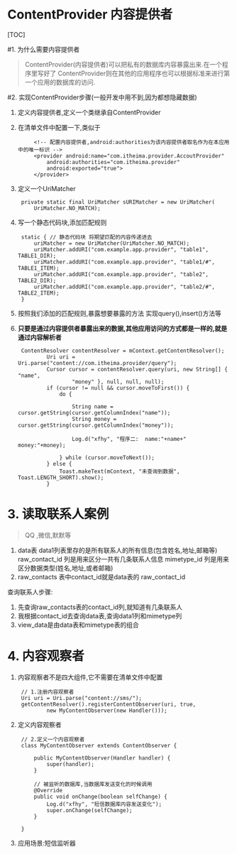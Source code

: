 # ContentProvider 内容提供者

[TOC]

#1. 为什么需要内容提供者
>ContentProvider(内容提供者)可以把私有的数据库内容暴露出来.在一个程序里写好了
ContentProvider则在其他的应用程序也可以根据标准来进行第一个应用的数据库的访问.

#2. 实现ContentProvider步骤(一般开发中用不到,因为都想隐藏数据)
1. 定义内容提供者,定义一个类继承自ContentProvider
2. 在清单文件中配置一下,类似于

            <!-- 配置内容提供者,android:authorities为该内容提供者取名作为在本应用中的唯一标识 -->
            <provider android:name="com.itheima.provider.AccoutProvider"
                android:authorities="com.itheima.provider"
                android:exported="true">
            </provider>

3. 定义一个UriMatcher

        private static final UriMatcher sURIMatcher = new UriMatcher(
            UriMatcher.NO_MATCH);

4. 写一个静态代码块,添加匹配规则

        static { // 静态代码块 将期望匹配的内容传递进去
            uriMatcher = new UriMatcher(UriMatcher.NO_MATCH);
            uriMatcher.addURI("com.example.app.provider", "table1", TABLE1_DIR);
            uriMatcher.addURI("com.example.app.provider", "table1/#", TABLE1_ITEM);
            uriMatcher.addURI("com.example.app.provider", "table2", TABLE2_DIR);
            uriMatcher.addURI("com.example.app.provider", "table2/#", TABLE2_ITEM);
        }

5. 按照我们添加的匹配规则,暴露想要暴露的方法    实现query(),insert()方法等
6. __只要是通过内容提供者暴露出来的数据,其他应用访问的方式都是一样的,就是通过内容解析者__

		ContentResolver contentResolver = mContext.getContentResolver();
		        Uri uri = Uri.parse("content://com.itheima.provider/query");
		        Cursor cursor = contentResolver.query(uri, new String[] { "name",
		                "money" }, null, null, null);
		        if (cursor != null && cursor.moveToFirst()) {
		            do {
		                
		                String name = cursor.getString(cursor.getColumnIndex("name"));
		                String money = cursor.getString(cursor.getColumnIndex("money"));
		                
		                Log.d("xfhy", "程序二:  name:"+name+"  money:"+money);
		                
		            } while (cursor.moveToNext());
		        } else {
		            Toast.makeText(mContext, "未查询到数据", Toast.LENGTH_SHORT).show();
		        }

# 3. 读取联系人案例
>QQ ,微信,默默等

1. data表    data1列表里存的是所有联系人的所有信息(包含姓名,地址,邮箱等)    
    raw_contact_id 列是用来区分一共有几条联系人信息
    mimetype_id 列是用来区分数据类型(姓名,地址,或者邮箱)
2. raw_contacts 表中contact_id就是data表的 raw_contact_id

查询联系人步骤:

1. 先查询raw_contacts表的contact_id列,就知道有几条联系人
2. 我根据contact_id去查询data表,查询data1列和mimetype列
3. view_data是由data表和mimetype表的组合

# 4. 内容观察者
1. 内容观察者不是四大组件,它不需要在清单文件中配置

		// 1.注册内容观察者
		Uri uri = Uri.parse("content://sms/");
		getContentResolver().registerContentObserver(uri, true,
				new MyContentObserver(new Handler()));
2. 定义内容观察者

		// 2.定义一个内容观察者
		class MyContentObserver extends ContentObserver {
	
			public MyContentObserver(Handler handler) {
				super(handler);
			}
	
			// 被监听的数据库,当数据库发送变化的时候调用
			@Override
			public void onChange(boolean selfChange) {
				Log.d("xfhy", "短信数据库内容发送变化");
				super.onChange(selfChange);
			}
	
		}
3. 应用场景:短信监听器
